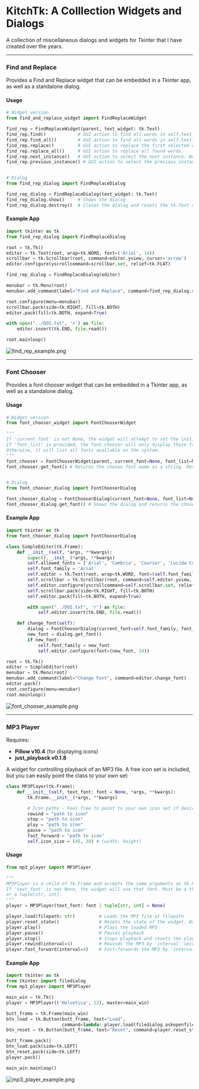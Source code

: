 # KitchTk: A Colllection Widgets and Dialogs

A collection of miscellaneous dialogs and widgets for Tkinter that I have created over the years.

---

### Find and Replace

Provides a Find and Replace widget that can be embedded in a Tkinter app, as well as a standalone dialog.

#### Usage

```python
# Widget version
from find_and_replace_widget import FindReplaceWidget

find_rep = FindReplaceWidget(parent, text_widget: tk.Text)
find_rep.find()            # GUI action to find all words in self.text_widget and mark the first instance
find_rep.find_all()        # GUI action to find all words in self.text_widget and show all instances
find_rep.replace()         # GUI action to replace the first selected word. Re-finds all words afterward.
find_rep.replace_all()     # GUI action to replace all found words.
find_rep.next_instance()   # GUI action to select the next instance. Wraps to the first instance if the last is selected
find_rep.previous_instance() # GUI action to select the previous instance. Wraps back to the last instance if the first is selected.


# Dialog
from find_rep_dialog import FindReplaceDialog

find_rep_dialog = FindReplaceDialog(text_widget: tk.Text)
find_rep_dialog.show()     # Shows the dialog
find_rep_dialog.destroy()  # Closes the dialog and resets the tk.Text object to its original state
```

#### Example App

```python
import tkinter as tk
from find_rep_dialog import FindReplaceDialog

root = tk.Tk()
editor = tk.Text(root, wrap=tk.WORD, font=('Arial', 14))
scrollbar = tk.Scrollbar(root, command=editor.yview, cursor='arrow')
editor.configure(yscrollcommand=scrollbar.set, relief=tk.FLAT)

find_rep_dialog = FindReplaceDialog(editor)

menubar = tk.Menu(root)
menubar.add_command(label="Find and Replace", command=find_rep_dialog.show)

root.configure(menu=menubar)
scrollbar.pack(side=tk.RIGHT, fill=tk.BOTH)
editor.pack(fill=tk.BOTH, expand=True)

with open("../DOI.txt", 'r') as file:
    editor.insert(tk.END, file.read())

root.mainloop()
```

![find_rep_example.png](find_rep_example.png)

---

### Font Chooser

Provides a font chooser widget that can be embedded in a Tkinter app, as well as a standalone dialog.

#### Usage

```python
# Widget version
from font_chooser_widget import FontChooserWidget

"""
If 'current_font' is not None, the widget will attempt to set the initial selection to that font.
If 'font_list' is provided, the font chooser will only display those fonts.
Otherwise, it will list all fonts available on the system.
"""
font_chooser = FontChooserWidget(parent, current_font=None, font_list=None)
font_chooser.get_font() # Returns the chosen font name as a string. Returns an empty string if no font was selected.


# Dialog
from font_chooser_dialog import FontChooserDialog

font_chooser_dialog = FontChooserDialog(current_font=None, font_list=None)
font_chooser_dialog.get_font() # Shows the dialog and returns the chosen font. Returns an empty string if no font was selected.
```

#### Example App

```python
import tkinter as tk
from font_chooser_dialog import FontChooserDialog

class SimpleEditor(tk.Frame):
    def __init__(self, *args, **kwargs):
        super().__init__(*args, **kwargs)
        self.allowed_fonts = ['Arial', 'Cambria', 'Courier', 'Lucida Console', 'Nirmala Text']
        self.font_family = 'Arial'
        self.editor = tk.Text(root, wrap=tk.WORD, font=(self.font_family, 14))
        self.scrollbar = tk.Scrollbar(root, command=self.editor.yview, cursor='arrow')
        self.editor.configure(yscrollcommand=self.scrollbar.set, relief=tk.FLAT)
        self.scrollbar.pack(side=tk.RIGHT, fill=tk.BOTH)
        self.editor.pack(fill=tk.BOTH, expand=True)

        with open("../DOI.txt", 'r') as file:
            self.editor.insert(tk.END, file.read())

    def change_font(self):
        dialog = FontChooserDialog(current_font=self.font_family, font_list=self.allowed_fonts)
        new_font = dialog.get_font()
        if new_font:
            self.font_family = new_font
            self.editor.configure(font=(new_font, 14))

root = tk.Tk()
editor = SimpleEditor(root)
menubar = tk.Menu(root)
menubar.add_command(label="Change Font", command=editor.change_font)
editor.pack()
root.configure(menu=menubar)
root.mainloop()
```

![font_chooser_example.png](font_chooser_example.png)

---

### MP3 Player

Requires:
- **Pillow v10.4** (for displaying icons)  
- **just_playback v0.1.8**

A widget for controlling playback of an MP3 file. A free icon set is included, but you can easily point the class to your own set:

```python
class MP3Player(tk.Frame):
    def __init__(self, text_font: font = None, *args, **kwargs):
        tk.Frame.__init__(*args, **kwargs)

        # Icon paths - Feel free to point to your own icon set if desired
        rewind = "path to icon"
        stop = "path to icon"
        play = "path to icon"
        pause = "path to icon"
        fast_forward = "path to icon"
        self.icon_size = (45, 38) # (width, height)
```

#### Usage

```python
from mp3_player import MP3Player

"""
MP3Player is a child of tk.Frame and accepts the same arguments as tk.Frame.
If 'text_font' is not None, the widget will use that font. Must be a tkinter font object
or a tuple[str, int].
"""
player = MP3Player(text_font: font | tuple[str, int] = None)

player.load(filepath: str)         # Loads the MP3 file at filepath
player.reset_state()               # Resets the state of the widget. Does nothing if no file is loaded
player.play()                      # Plays the loaded MP3
player.pause()                     # Pauses playback
player.stop()                      # Stops playback and resets the player state
player.rewind(interval=4)          # Rewinds the MP3 by 'interval' seconds
player.fast_forward(interval=4)    # Fast-forwards the MP3 by 'interval' seconds
```

#### Example App

```python
import tkinter as tk
from tkinter import filedialog
from mp3_player import MP3Player

main_win = tk.Tk()
player = MP3Player(('Helvetica', 12), master=main_win)

butt_frame = tk.Frame(main_win)
btn_load = tk.Button(butt_frame, text="Load",
                     command=lambda: player.load(filedialog.askopenfilename(filetypes=[("MP3 files", "*.mp3")])))
btn_reset = tk.Button(butt_frame, text="Reset", command=player.reset_state)

butt_frame.pack()
btn_load.pack(side=tk.LEFT)
btn_reset.pack(side=tk.LEFT)
player.pack()

main_win.mainloop()
```

![mp3_player_example.png](mp3_player_example.png)
